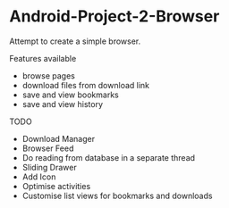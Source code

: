 # Android-Project-2-Browser
Attempt to create a simple browser.

Features available 
- browse pages
- download files from download link
- save and view bookmarks 
- save and view history  


TODO
- Download Manager
- Browser Feed 
- Do reading from database in a separate thread 
- Sliding Drawer
- Add Icon
- Optimise activities 
- Customise list views for bookmarks and downloads 
